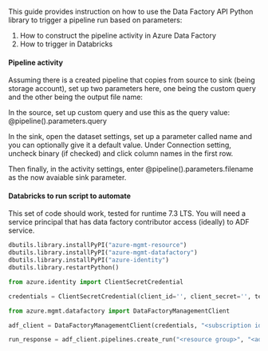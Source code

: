 This guide provides instruction on how to use the Data Factory API Python library to trigger a pipeline run based on parameters:

1) How to construct the pipeline activity in Azure Data Factory
2) How to trigger in Databricks

#### Pipeline activity

Assuming there is a created pipeline that copies from source to sink (being storage account), set up two parameters here, one being the custom query and the other being the output file name:

In the source, set up custom query and use this as the query value: @pipeline().parameters.query

In the sink, open the dataset settings, set up a parameter called name and you can optionally give it a default value. Under Connection setting, uncheck binary (if checked) and click column names in the first row.

Then finally, in the activity settings, enter @pipeline().parameters.filename as the now avaiable sink parameter.

#### Databricks to run script to automate

This set of code should work, tested for runtime 7.3 LTS. You will need a service principal that has data factory contributor access (ideally) to ADF service.


```python
dbutils.library.installPyPI("azure-mgmt-resource")
dbutils.library.installPyPI("azure-mgmt-datafactory")
dbutils.library.installPyPI("azure-identity")
dbutils.library.restartPython()

from azure.identity import ClientSecretCredential

credentials = ClientSecretCredential(client_id='', client_secret='', tenant_id='')

from azure.mgmt.datafactory import DataFactoryManagementClient

adf_client = DataFactoryManagementClient(credentials, "<subscription id>")

run_response = adf_client.pipelines.create_run("<resource group>", "<adf-name>", "<pipeline-name>", parameters={'query': 'select top 5 stop_no from anomalies', 'filename': 'anomalies2.csv'})
```
